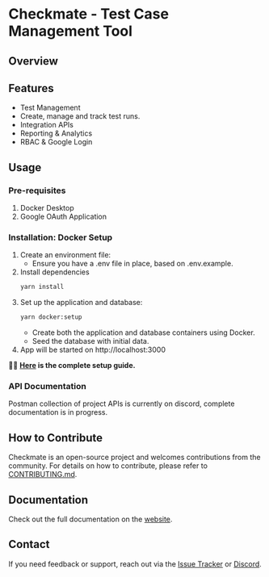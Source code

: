 # Checkmate - Test Case Management Tool

## Overview

## Features

- Test Management
- Create, manage and track test runs.
- Integration APIs
- Reporting & Analytics
- RBAC & Google Login

## Usage

### Pre-requisites

1. Docker Desktop
2. Google OAuth Application

### Installation: Docker Setup

1. Create an environment file:
   - Ensure you have a .env file in place, based on .env.example.
2. Install dependencies
   ```sh frame="none"
   yarn install
   ```
3. Set up the application and database:
   ```sh frame="none"
   yarn docker:setup
   ```
   - Create both the application and database containers using Docker.
   - Seed the database with initial data.
4. App will be started on http://localhost:3000

📌📌 **[Here](https://checkmate.dreamsportslabs.com/project/setup/) is the complete setup guide.**

### API Documentation

Postman collection of project APIs is currently on discord, complete documentation is in progress.

## How to Contribute

Checkmate is an open-source project and welcomes contributions from the community. For details on how to contribute, please refer to [CONTRIBUTING.md](/CONTRIBUTING.md).

## Documentation

Check out the full documentation on the [website](https://checkmate.dreamsportslabs.com/).

## Contact

If you need feedback or support, reach out via the [Issue Tracker](https://github.com/dream-sports-labs/checkmate/issues) or [Discord](https://discord.com/channels/1317172052179943504/1329754684730380340).
